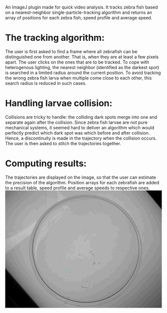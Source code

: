 An ImageJ plugin made for quick video analysis. It tracks zebra fish based on a nearest-neighbor single-particle-tracking algorithm and returns an array of positions for each zebra fish, speed profile and average speed.

The tracking algorithm:
=======================
The user is first asked to find a frame where all zebrafish can be distinguished one from another. That is, when they are at least a few pixels apart. The user clicks on the ones that are to be tracked.
To cope with heterogenous lighting, the nearest neighbor (identified as the darkest spot) is searched in a limited radius around the current position. To avoid tracking the wrong zebra fish larva when multiple come close to each other, this search radius is reduced in such cases.

Handling larvae collision:
==========================
Collisions are tricky to handle: the colliding dark spots merge into one and separate again after the collision. Since zebra fish larvae are not pure mechanical systems, it seemed hard to deliver an algorithm which would perfectly predict which dark spot was which before and after collision. Hence, a discontinuity is made in the trajectory when the collision occurs. The user is then asked to stitch the trajectories together.

Computing results:
==================
The trajectories are displayed on the image, so that the user can estimate the precision of the algorithm. Position arrays for each zebrafish are added to a result table, speed profile and average speeds to respective ones.
![til](zf_tracking_demo.gif "An example of running the zebra fish tracking algorithm. User-entry defined 3 zebrafish to be tracked.")
